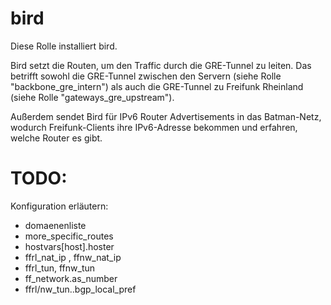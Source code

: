 # bird

Diese Rolle installiert bird.

Bird setzt die Routen, um den Traffic durch die GRE-Tunnel zu leiten.
Das betrifft sowohl die GRE-Tunnel zwischen den Servern (siehe Rolle "backbone_gre_intern") als auch die GRE-Tunnel zu Freifunk Rheinland (siehe Rolle "gateways_gre_upstream").

Außerdem sendet Bird für IPv6 Router Advertisements in das Batman-Netz, wodurch Freifunk-Clients ihre IPv6-Adresse bekommen und erfahren, welche Router es gibt.


# TODO:
Konfiguration erläutern:
- domaenenliste 
- more_specific_routes
- hostvars[host].hoster
- ffrl_nat_ip , ffnw_nat_ip
- ffrl_tun, ffnw_tun 
- ff_network.as_number
- ffrl/nw_tun.<tunnel>.bgp_local_pref